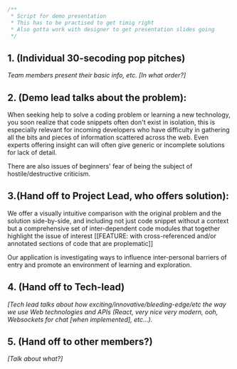 ```C
/**
 * Script for demo presentation
 * This has to be practised to get timig right
 * Also gotta work with designer to get presentation slides going
 */
 ```

## 1. (Individual 30-secoding pop pitches)
_Team members present their basic info, etc. [In what order?]_

## 2. (Demo lead talks about the problem):
When seeking help to solve a coding problem or learning a new technology, you soon realize that code snippets often don't exist in isolation, this is especially relevant for incoming developers who have difficulty in gathering all the bits and pieces of information scattered across the web. Even experts offering insight can will often give generic or incomplete solutions for lack of detail.

There are also issues of beginners' fear of being the subject of hostile/destructive criticism.

## 3.(Hand off to Project Lead, who offers solution):
We offer a visually intuitive comparison with the original problem and the solution side-by-side, and including not just code snippet without a context but a comprehensive set of inter-dependent code modules that together highlight the issue of interest [[FEATURE: with cross-referenced and/or annotated sections of code that are proplematic]]

Our application is investigating ways to influence inter-personal barriers of entry and promote an environment of learning and exploration.

## 4. (Hand off to Tech-lead)
_[Tech lead talks about how exciting/innovative/bleeding-edge/etc the way we use Web technologies and APIs (React, very nice very modern, ooh, Websockets for chat [when implemented], etc...)._

## 5. (Hand off to other members?)
_[Talk about what?]_
